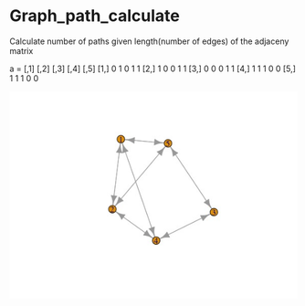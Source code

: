 # Graph_path_calculate
Calculate number of paths given length(number of edges)  of the adjaceny matrix 

a   =  [,1] [,2] [,3] [,4] [,5]
  [1,]    0    1    0    1    1
  [2,]    1    0    0    1    1
  [3,]    0    0    0    1    1
  [4,]    1    1    1    0    0
  [5,]    1    1    1    0    0


![graph](https://github.com/btarun13/Graph_path_calculate/blob/main/graph_example.jpeg)
